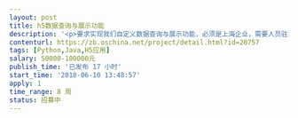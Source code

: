 ```yaml
---                
layout: post       
title: h5数据查询与展示功能           
description: '<p>要求实现我们自定义数据查询与展示功能，必须是上海企业，需要人员驻场开发，需要如下技术实力组成</p><p>1、后台开发</p><p>2、前端H5开发（含App容器制作，仅需Android端）</p><p>3、PC端工具开发（exe打开，展示H5网页）</p><p><br></p><h3>建议使用：使用electron-vue 构建框架</h3><p>&nbsp;</p>'     
contenturl: https://zb.oschina.net/project/detail.html?id=20757      
tags: [Python,Java,H5应用]            
salary: 50000-100000元          
publish_time: '已发布 17 小时'         
start_time: '2018-06-10 13:48:57'           
apply: 1                   
time_range: 8 周              
status: 招募中                  
---                 
```

